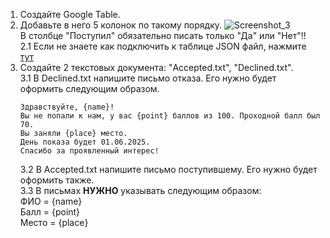 1. Создайте Google Table.
2. Добавьте в него 5 колонок по такому порядку.
![Screenshot_3](https://github.com/MaDn1me/Mailing/assets/120927545/b5eb443c-f9c7-4d60-af06-af90734aeaff)<br>
В столбце "Поступил" обязательно писать только "Да" или "Нет"!!<br>
   2.1 Если не знаете как подключить к таблице JSON файл, нажмите [тут](https://www.geeksforgeeks.org/how-to-automate-google-sheets-with-python/)
3. Создайте 2 текстовых документа: "Accepted.txt", "Declined.txt".<br>
    3.1 В Declined.txt напишите письмо отказа. Его нужно будет оформить следующим образом.<br>
    ```
   Здравствуйте, {name}!
   Вы не попали к нам, у вас {point} баллов из 100. Проходной балл был 70.
   Вы заняли {place} место. 
   День показа будет 01.06.2025. 
   Спасибо за проявленный интерес!
    ```
   3.2 В Accepted.txt напишите письмо поступившему. Его нужно будет оформить также.<br>
    3.3 В письмах **НУЖНО** указывать следующим образом:<br>
        ФИО = {name}<br>
        Балл = {point}<br>
        Место = {place}
